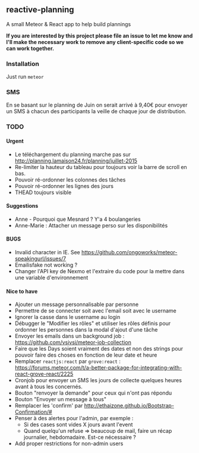 ## reactive-planning

A small Meteor & React app to help build plannings

**If you are interested by this project please file an issue to let me know
and I'll make the necessary work to remove any client-specific code so we
can work together.**

### Installation

Just run `meteor`

### SMS

En se basant sur le planning de Juin on serait arrivé à 9,40€ pour envoyer un
SMS à chacun des participants la veille de chaque jour de distribution.

### TODO

#### Urgent
- Le téléchargement du planning marche pas sur http://planning.lamaison24.fr/planning/juillet-2015
- Re-limiter la hauteur du tableau pour toujours voir la barre de scroll en bas.
- Pouvoir ré-ordonner les colonnes des tâches
- Pouvoir ré-ordonner les lignes des jours
- THEAD toujours visible

#### Suggestions

* Anne - Pourquoi que Mesnard ? Y'a 4 boulangeries
* Anne-Marie : Attacher un message perso sur les disponibilités

#### BUGS

* Invalid character in IE. See https://github.com/ongoworks/meteor-speakingurl/issues/7
* Emailisfake not working ?
* Changer l'API key de Nexmo et l'extraire du code pour la mettre dans une variable d'environnement

#### Nice to have

* Ajouter un message personnalisable par personne
* Permettre de se connecter soit avec l'email soit avec le username
* Ignorer la casse dans le username au login
* Débugger le "Modifier les rôles" et utiliser les rôles définis pour ordonner les personnes dans la modal d'ajout d'une tâche
* Envoyer les emails dans un background job : https://github.com/vsivsi/meteor-job-collection
* Faire que les Days soient vraiment des dates et non des strings pour pouvoir faire des choses en fonction de leur date et heure
* Remplacer `reactjs:react` par `grove:react` : https://forums.meteor.com/t/a-better-package-for-integrating-with-react-grove-react/2225
* Cronjob pour envoyer un SMS les jours de collecte quelques heures avant à tous les concernés.
* Bouton "renvoyer la demande" pour ceux qui n'ont pas répondu
* Bouton "Envoyer un message à tous"
* Remplacer les 'confirm' par http://ethaizone.github.io/Bootstrap-Confirmation/#
* Penser à des alertes pour l'admin, par exemple :
  * Si des cases sont vides X jours avant l'event
  * Quand quelqu'un refuse => beaucoup de mail, faire un récap journalier, hebdomadaire. Est-ce nécessaire ?
* Add proper restrictions for non-admin users
